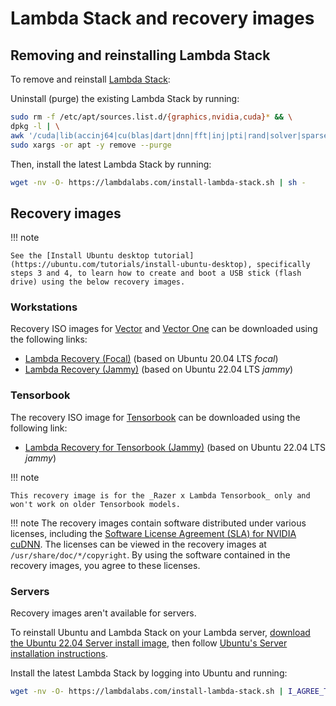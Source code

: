 # Lambda Stack and recovery images

## Removing and reinstalling Lambda Stack

To remove and reinstall [Lambda Stack](https://lambdalabs.com/lambda-stack-deep-learning-software):

Uninstall (purge) the existing Lambda Stack by running:

```bash
sudo rm -f /etc/apt/sources.list.d/{graphics,nvidia,cuda}* && \
dpkg -l | \
awk '/cuda|lib(accinj64|cu(blas|dart|dnn|fft|inj|pti|rand|solver|sparse)|magma|nccl|npp|nv[^p])|nv(idia|ml)|tensor(flow|board)|torch/ { print $2 }' | \
sudo xargs -or apt -y remove --purge
```

Then, install the latest Lambda Stack by running:

```bash
wget -nv -O- https://lambdalabs.com/install-lambda-stack.sh | sh -
```

## Recovery images

!!! note

    See the [Install Ubuntu desktop tutorial](https://ubuntu.com/tutorials/install-ubuntu-desktop), specifically steps 3 and 4, to learn how to create and boot a USB stick (flash drive) using the below recovery images.


### Workstations

Recovery ISO images for [Vector](https://lambdalabs.com/gpu-workstations/vector)
and [Vector One](https://lambdalabs.com/gpu-workstations/vector-one) can be
downloaded using the following links:

* [Lambda Recovery (Focal)](https://files.lambdalabs.com/recovery/lambda-recovery-focal-20241108.iso) (based on Ubuntu 20.04 LTS _focal_)
* [Lambda Recovery (Jammy)](https://files.lambdalabs.com/recovery/lambda-recovery-jammy-20241108.iso) (based on Ubuntu 22.04 LTS _jammy_)

### Tensorbook

The recovery ISO image for
[Tensorbook](https://lambdalabs.com/deep-learning/laptops/tensorbook) can be
downloaded using the following link:

* [Lambda Recovery for Tensorbook (Jammy)](https://files.lambdalabs.com/recovery/tensorbook-jammy-20241108.iso) (based on Ubuntu 22.04 LTS _jammy_)

!!! note

    This recovery image is for the _Razer x Lambda Tensorbook_ only and won't work on older Tensorbook models.


!!! note
    The recovery images contain software distributed under various licenses, including the [Software License Agreement (SLA) for NVIDIA cuDNN](https://docs.nvidia.com/deeplearning/cudnn/sla/index.html). The licenses can be viewed in the recovery images at `/usr/share/doc/*/copyright`. By using the software contained in the recovery images, you agree to these licenses.


### Servers

Recovery images aren't available for servers.

To reinstall Ubuntu and Lambda Stack on your Lambda server, [download the Ubuntu
22.04 Server install image](https://releases.ubuntu.com/22.04/), then follow
[Ubuntu's Server installation
instructions](https://ubuntu.com/server/docs/installation).

Install the latest Lambda Stack by logging into Ubuntu and running:

```bash
wget -nv -O- https://lambdalabs.com/install-lambda-stack.sh | I_AGREE_TO_THE_CUDNN_LICENSE=1 sh -
```
